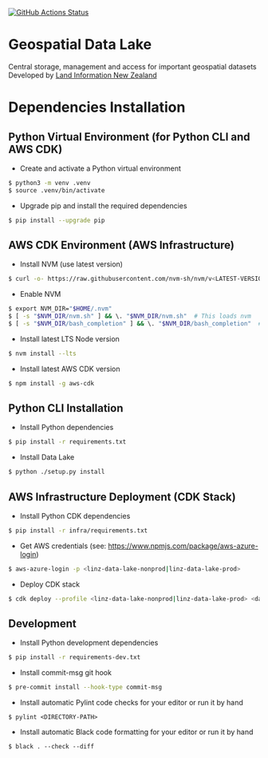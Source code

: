 [![GitHub Actions Status](https://github.com/linz/geospatial-data-lake/workflows/Build/badge.svg)](https://github.com/linz/geospatial-data-lake/actions)

# Geospatial Data Lake
Central storage, management and access for important geospatial datasets
Developed by [Land Information New Zealand](https://github.com/linz)


# Dependencies Installation
## Python Virtual Environment (for Python CLI and AWS CDK)
* Create and activate a Python virtual environment

```bash
$ python3 -m venv .venv
$ source .venv/bin/activate
```

* Upgrade pip and install the required dependencies

```bash
$ pip install --upgrade pip
```


## AWS CDK Environment (AWS Infrastructure)
* Install NVM (use latest version)

```bash
$ curl -o- https://raw.githubusercontent.com/nvm-sh/nvm/v<LATEST-VERSION>/install.sh | bash
```

* Enable NVM

```bash
$ export NVM_DIR="$HOME/.nvm"
$ [ -s "$NVM_DIR/nvm.sh" ] && \. "$NVM_DIR/nvm.sh"  # This loads nvm
$ [ -s "$NVM_DIR/bash_completion" ] && \. "$NVM_DIR/bash_completion"  # This loads nvm bash_completion
```

* Install latest LTS Node version

```bash
$ nvm install --lts
```

* Install latest AWS CDK version

```bash
$ npm install -g aws-cdk
```


## Python CLI Installation
* Install Python dependencies

```bash
$ pip install -r requirements.txt
```

* Install Data Lake

```bash
$ python ./setup.py install
```


## AWS Infrastructure Deployment (CDK Stack)
* Install Python CDK dependencies

```bash
$ pip install -r infra/requirements.txt
```

* Get AWS credentials (see: https://www.npmjs.com/package/aws-azure-login)

```bash
$ aws-azure-login -p <linz-data-lake-nonprod|linz-data-lake-prod>
```

* Deploy CDK stack

```bash
$ cdk deploy --profile <linz-data-lake-nonprod|linz-data-lake-prod> <data-lake-raster-nonprod|data-lake-raster-prod>
```


## Development
* Install Python development dependencies

```bash
$ pip install -r requirements-dev.txt
```

* Install commit-msg git hook

```bash
$ pre-commit install --hook-type commit-msg
```

* Install automatic Pylint code checks for your editor or run it by hand
```
$ pylint <DIRECTORY-PATH>
```

* Install automatic Black code formatting for your editor or run it by hand
```
$ black . --check --diff
```
